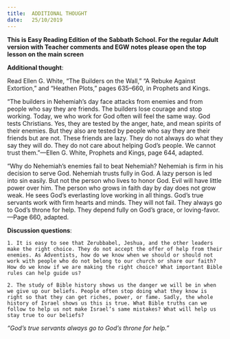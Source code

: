 ```yaml
---
title:  ADDITIONAL THOUGHT
date:   25/10/2019
---
```


**This is Easy Reading Edition of the Sabbath School. For the regular Adult version with Teacher comments and EGW notes please open the top lesson on the main screen** 

**Additional thought**: 

Read Ellen G. White, “The Builders on the Wall,” “A Rebuke Against Extortion,” and “Heathen Plots,” pages 635–660, in Prophets and Kings.

“The builders in Nehemiah’s day face attacks from enemies and from people who say they are friends. The builders lose courage and stop working. Today, we who work for God often will feel the same way. God tests Christians. Yes, they are tested by the anger, hate, and mean spirits of their enemies. But they also are tested by people who say they are their friends but are not. These friends are lazy. They do not always do what they say they will do. They do not care about helping God’s people. We cannot trust them.”—Ellen G. White, Prophets and Kings, page 644, adapted. 

“Why do Nehemiah’s enemies fail to beat Nehemiah? Nehemiah is firm in his decision to serve God. Nehemiah trusts fully in God. A lazy person is led into sin easily. But not the person who lives to honor God. Evil will have little power over him. The person who grows in faith day by day does not grow weak. He sees God’s everlasting love working in all things. God’s true servants work with firm hearts and minds. They will not fail. They always go to God’s throne for help. They depend fully on God’s grace, or loving-favor. —Page 660, adapted. 

**Discussion questions**:

`1. It is easy to see that Zerubbabel, Jeshua, and the other leaders make the right choice. They do not accept the offer of help from their enemies. As Adventists, how do we know when we should or should not work with people who do not belong to our church or share our faith? How do we know if we are making the right choice? What important Bible rules can help guide us?`

`2. The study of Bible history shows us the danger we will be in when we give up our beliefs. People often stop doing what they know is right so that they can get riches, power, or fame. Sadly, the whole history of Israel shows us this is true. What Bible truths can we follow to help us not make Israel’s same mistakes? What will help us stay true to our beliefs?`

_“God’s true servants always go to God’s throne for help.”_